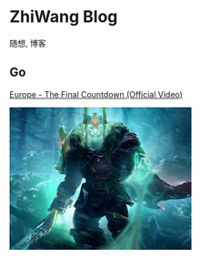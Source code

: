 # ZhiWang Blog

随想, 博客

## Go

[Europe - The Final Countdown (Official Video)](https://www.youtube.com/watch?v=9jK-NcRmVcw&list=PL1BFiox7OxW2wDulS7Aort7PGH0c6t49N&index=7)

![重生](重生.jpg)
